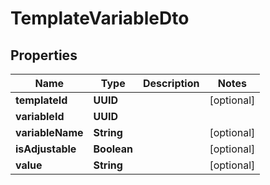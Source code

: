 

# TemplateVariableDto


## Properties

| Name | Type | Description | Notes |
|------------ | ------------- | ------------- | -------------|
|**templateId** | **UUID** |  |  [optional] |
|**variableId** | **UUID** |  |  |
|**variableName** | **String** |  |  [optional] |
|**isAdjustable** | **Boolean** |  |  [optional] |
|**value** | **String** |  |  [optional] |




